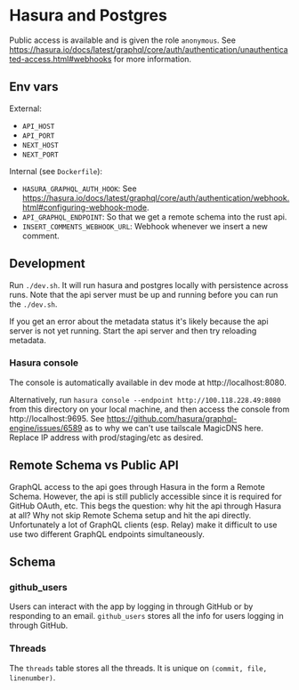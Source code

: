 # Hasura and Postgres

Public access is available and is given the role `anonymous`. See https://hasura.io/docs/latest/graphql/core/auth/authentication/unauthenticated-access.html#webhooks for more information.

## Env vars

External:

- `API_HOST`
- `API_PORT`
- `NEXT_HOST`
- `NEXT_PORT`

Internal (see `Dockerfile`):

- `HASURA_GRAPHQL_AUTH_HOOK`: See https://hasura.io/docs/latest/graphql/core/auth/authentication/webhook.html#configuring-webhook-mode.
- `API_GRAPHQL_ENDPOINT`: So that we get a remote schema into the rust api.
- `INSERT_COMMENTS_WEBHOOK_URL`: Webhook whenever we insert a new comment.

## Development

Run `./dev.sh`. It will run hasura and postgres locally with persistence across runs. Note that the api server must be up and running before you can run the `./dev.sh`.

If you get an error about the metadata status it's likely because the api server is not yet running. Start the api server and then try reloading metadata.

### Hasura console

The console is automatically available in dev mode at http://localhost:8080.

Alternatively, run `hasura console --endpoint http://100.118.228.49:8080` from this directory on your local machine, and then access the console from http://localhost:9695. See https://github.com/hasura/graphql-engine/issues/6589 as to why we can't use tailscale MagicDNS here. Replace IP address with prod/staging/etc as desired.

## Remote Schema vs Public API

GraphQL access to the api goes through Hasura in the form a Remote Schema. However, the api is still publicly accessible since it is required for GitHub OAuth, etc. This begs the question: why hit the api through Hasura at all? Why not skip Remote Schema setup and hit the api directly. Unfortunately a lot of GraphQL clients (esp. Relay) make it difficult to use use two different GraphQL endpoints simultaneously.

## Schema

### github_users

Users can interact with the app by logging in through GitHub or by responding to an email. `github_users` stores all the info for users logging in through GitHub.

### Threads

The `threads` table stores all the threads. It is unique on `(commit, file, linenumber)`.

